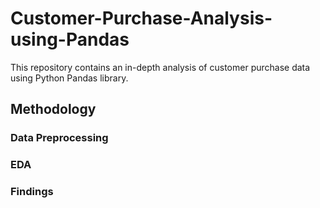 # Customer-Purchase-Analysis-using-Pandas
This repository contains an in-depth analysis of customer purchase data using Python Pandas library.

## Methodology

### Data Preprocessing

### EDA

### Findings

